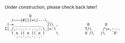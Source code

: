 Under construction, please check back later!

               O
       /~~~|#|]|=\|---\__
     |-=_____________  |\\ ,             O       O
    I|_/,-.-.-.-.-,-.\_|='(             T/\     /\=,---.
       ( o )( o )( o )     \            U /\   /\   `O' 
        `-'-'-'-'-`-'

<!---
AFoggyCloud/AFoggyCloud is a ✨ special ✨ repository because its `README.md` (this file) appears on your GitHub profile.
You can click the Preview link to take a look at your changes.
--->
